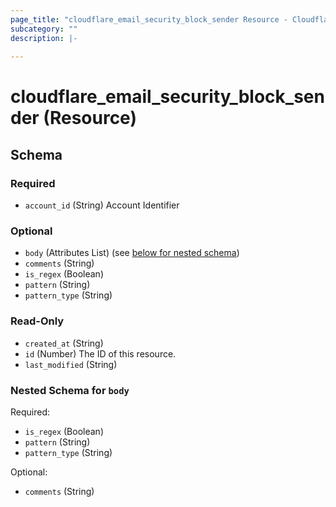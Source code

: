 ```yaml
---
page_title: "cloudflare_email_security_block_sender Resource - Cloudflare"
subcategory: ""
description: |-
  
---
```


# cloudflare_email_security_block_sender (Resource)




<!-- schema generated by tfplugindocs -->
## Schema

### Required

- `account_id` (String) Account Identifier

### Optional

- `body` (Attributes List) (see [below for nested schema](#nestedatt--body))
- `comments` (String)
- `is_regex` (Boolean)
- `pattern` (String)
- `pattern_type` (String)

### Read-Only

- `created_at` (String)
- `id` (Number) The ID of this resource.
- `last_modified` (String)

<a id="nestedatt--body"></a>
### Nested Schema for `body`

Required:

- `is_regex` (Boolean)
- `pattern` (String)
- `pattern_type` (String)

Optional:

- `comments` (String)


